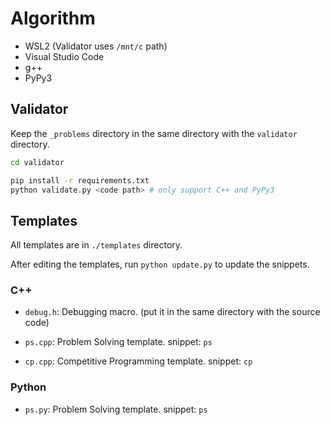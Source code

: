 # Algorithm

- WSL2 (Validator uses `/mnt/c` path)
- Visual Studio Code
- g++
- PyPy3

## Validator

Keep the `_problems` directory in the same directory with the `validator` directory.

```bash
cd validator

pip install -r requirements.txt
python validate.py <code path> # only support C++ and PyPy3
```

## Templates

All templates are in `./templates` directory.

After editing the templates, run `python update.py` to update the snippets.

### C++

- `debug.h`: Debugging macro. (put it in the same directory with the source code)

- `ps.cpp`: Problem Solving template. snippet: `ps`
- `cp.cpp`: Competitive Programming template. snippet: `cp`

### Python

- `ps.py`: Problem Solving template. snippet: `ps`
